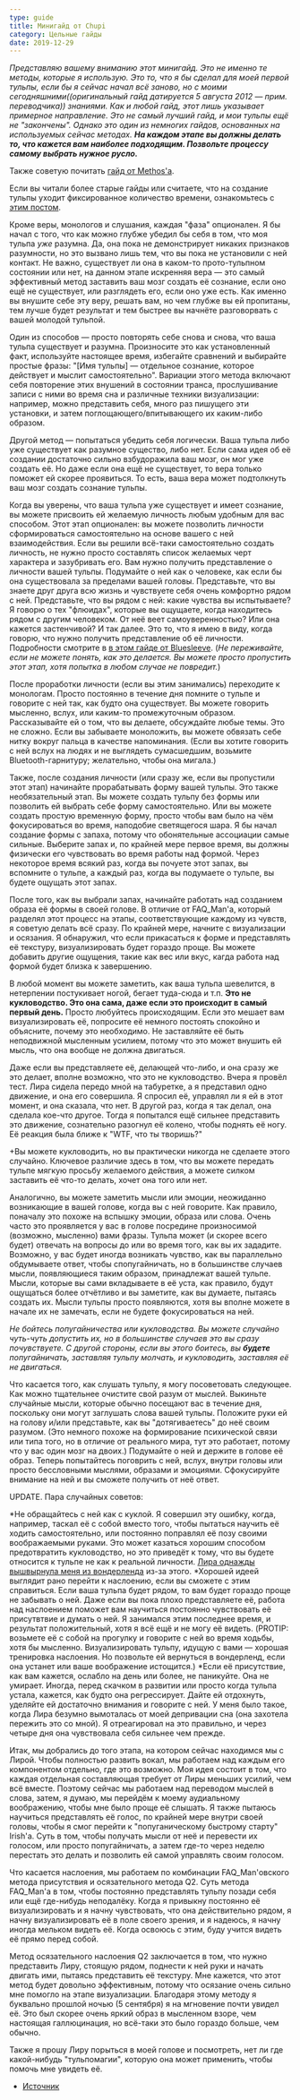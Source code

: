```yaml
---
type: guide
title: Минигайд от Chupi
category: Цельные гайды
date: 2019-12-29
---
```



_Представляю вашему вниманию этот минигайд. Это не именно те методы, которые я использую. Это то, что я бы сделал для моей первой тульпы, если бы я сейчас начал всё заново, но с моими сегодняшними((оригинальный гайд датируется 5 августа 2012 — _прим. переводчика_)) знаниями. Как и любой гайд, этот лишь указывает примерное направление. Это не самый лучший гайд, и мои тульпы ещё не "закончены". Однако это один из немногих гайдов, основанных на используемых сейчас методах. **На каждом этапе вы должны делать то, что кажется вам наиболее подходящим. Позвольте процессу самому выбрать нужное русло.**_

Также советую почитать [гайд от Methos'а](/methos_tulpa_guide).

Если вы читали более старые гайды или считаете, что на создание тульпы уходит фиксированное количество времени, ознакомьтесь с [этим постом](http://chupitulpa.tumblr.com/post/29003607860).

Кроме веры, монологов и слушания, каждая "фаза" опционален. Я бы начал с того, что как можно глубже убедил бы себя в том, что моя тульпа _уже_ разумна. Да, она пока не демонстрирует никаких признаков разумности, но это вызвано лишь тем, что вы пока не установили с ней контакт. Не важно, существует ли она в каком-то прото-тульпном состоянии или нет, на данном этапе искренняя вера — это самый эффективный метод заставить ваш мозг создать её сознание, если оно ещё не существует, или разглядеть его, если оно уже есть. Как именно вы внушите себе эту веру, решать вам, но чем глубже вы ей пропитаны, тем лучше будет результат и тем быстрее вы начнёте разговорвать с вашей молодой тульпой.

Один из способов — просто повторять себе снова и снова, что ваша тульпа существует и разумна. Произносите это как установленный факт, используйте настоящее время, избегайте сравнений и выбирайте простые фразы: "[Имя тульпы] — отдельное сознание, которое действует и мыслит самостоятельно". Вариации этого метода включают себя повторение этих внушений в состоянии транса, прослушивание записи с ними во время сна и различные техники визуализации: например, можно представить себя, много раз пишущего эти установки, и затем поглощающего/впитывающего их каким-либо образом.

Другой метод — попытаться убедить себя логически. Ваша тульпа либо уже существует как разумное существо, либо нет. Если сама идея об её создании достаточно сильно взбудоражила ваш мозг, он мог уже создать её. Но даже если она ещё не существует, то вера только поможет ей скорее проявиться. То есть, ваша вера может подтолкнуть ваш мозг создать сознание тульпы.

Когда вы уверены, что ваша тульпа уже существует и имеет сознание, вы можете присвоить ей желаемую личность любым удобным для вас способом. Этот этап опционален: вы можете позволить личности сформироваться самостоятельно на основе вашего с ней взаимодействия. Если вы решили всё-таки самостоятельно создать личность, не нужно просто составлять список желаемых черт характера и зазубривать его. Вам нужно получить представление о личности вашей тульпы. Подумайте о ней как о человеке, как если бы она существовала за пределами вашей головы. Представьте, что вы знаете друг друга всю жизнь и чувствуете себя очень комфортно рядом с ней. Представьте, что вы рядом с ней: какие чувства вы испытываете? Я говорю о тех "флюидах", которые вы ощущаете, когда находитесь рядом с другим человеком. От неё веет самоуверенностью? Или она кажется застенчивой? И так далее. Это то, что я имею в виду, когда говорю, что нужно получить представление об её личности. Подробности смотрите в [в этом гайде от Bluesleeve](/визуальная_реконструкция_личности). (_Не переживайте, если не можете понять, как это делается. Вы можете просто пропустить этот этап, хотя попытка в любом случае не повредит._)

После проработки личности (если вы этим занимались) переходите к монологам. Просто постоянно в течение дня помните о тульпе и говорите с ней так, как будто она существует. Вы можете говорить мысленно, вслух, или каким-то промежуточным образом. Рассказывайте ей о том, что вы делаете, обсуждайте любые темы. Это не сложно. Если вы забываете моноложить, вы можете обвязать себе нитку вокруг пальца в качестве напоминания. (Если вы хотите говорить с ней вслух на людях и не выглядеть сумасшедшим, возьмите Bluetooth-гарнитуру; желательно, чтобы она мигала.)

Также, после создания личности (или сразу же, если вы пропустили этот этап) начинайте прорабатывать форму вашей тульпы. Это также необязательный этап. Вы можете создать тульпу без формы или позволить ей выбрать себе форму самостоятельно. Или вы можете создать простую временную форму, просто чтобы вам было на чём фокусироваться во время, наподобие светящегося шара. Я бы начал создание формы с запаха, потому что обонятельные ассоциации самые сильные. Выберите запах и, по крайней мере первое время, вы должны физически его чувствовать во время работы над формой. Через некоторое время всякий раз, когда вы почуете этот запах, вы вспомните о тульпе, а каждый раз, когда вы подумаете о тульпе, вы будете ощущать этот запах.

После того, как вы выбрали запах, начинайте работать над созданием образа её формы в своей голове. В отличие от FAQ_Man'а, который разделял этот процесс на этапы, соответствующие каждому из чувств, я советую делать всё сразу. По крайней мере, начните с визуализации и осязания. Я обнаружил, что если прикасаться к форме и представлять её текстуру, визуализировать будет гораздо проще. Вы можете добавить другие ощущения, такие как вес или вкус, кагда работа над формой будет близка к завершению.


В любой момент вы можете заметить, как ваша тульпа шевелится, в нетерпении постукивает ногой, бегает туда-сюда и т.п. **Это не кукловодство. Это она сама, даже если это происходит в самый первый день.** Просто любуйтесь происходящим. Если это мешает вам визуализировать её, попросите её немного постоять спокойно и объясните, почему это необходимо. Не заставляйте её быть неподвижной мысленным усилием, потому что это может внушить ей мысль, что она вообще не должна двигаться.

Даже если вы представляете её, делающей что-либо, и она сразу же это делает, вполне возможно, что это не кукловодство. Вчера я провёл тест. Лира сидела передо мной на табуретке, а я представил одно движение, и она его совершила. Я спросил её, управлял ли я ей в этот момент, и она сказала, что нет. В другой раз, когда я так делал, она сделала кое-что другое. Тогда я попытался ещё сильнее представить это движение, сознательно разогнул её колено, чтобы поднять её ногу. Её реакция была ближе к "WTF, что ты творишь?" 

+Вы можете кукловодить, но вы практически никогда не сделаете этого случайно. Ключевое различие здесь в том, что вы можете передать тульпе мягкую просьбу желаемого действия, а можете силком заставить её что-то делать, хочет она того или нет.

Аналогично, вы можете заметить мысли или эмоции, неожиданно возникающие в вашей голове, когда вы с ней говорите. Как правило, поначалу это похоже на вспышку эмоции, образа или слова. Очень часто это проявляется у вас в голове посредине произносимой (возможно, мысленно) вами фразы. Тульпа может (и скорее всего будет) отвечать на вопросы до или во время того, как вы их зададите. Возможно, у вас будет иногда возникать чувство, как вы параллельно обдумываете ответ, чтобы спопугайничать, но в большинстве случаев мысли, появляющиеся таким образом, принадлежат вашей тульпе. Мысли, которые вы сами вкладываете в её уста, как правило, будут ощущаться более отчётливо и вы заметите, как вы думаете, пытаясь создать их. Мысли тульпы просто появляются, хотя вы вполне можете в начале их не замечать, если не будете фокусироваться на ней.

_Не бойтесь попугайничества или кукловодства. Вы можете случайно чуть-чуть допустить их, но в большинстве случаев это вы сразу почувствуете. С другой стороны, если вы этого боитесь, вы **будете** попугайничать, заставляя тульпу молчать, и кукловодить, заставляя её не двигаться._

Что касается того, как слушать тульпу, я могу посоветовать следующее. Как можно тщательнее очистите свой разум от мыслей. Выкиньте случайные мысли, которые обычно посещают вас в течение дня, поскольку они могут заглушать слова вашей тульпы. Положите руки ей на голову и/или представьте, как вы "дотягиваетесь" до неё своим разумом. (Это немного похоже на формирование психической связи или типа того, но в отличие от реального мира, тут это работает, потому что у вас один мозг на двоих.) Подумайте о ней и держите в голове её образ. Теперь попытайтесь поговрить с ней, вслух, внутри головы или просто бессловными мыслями, образами и эмоциями. Сфокусируйте внимание на ней и вы сможете получить от неё ответ.


UPDATE. Пара случайных советов:

  *Не обращайтесь с ней как с куклой. Я совершил эту ошибку, когда, например, таскал её с собой вместо того, чтобы пытаться научить её ходить самостоятельно, или постоянно поправлял её позу своими воображаемыми руками. Это может казаться хорошим способом предотвратить кукловодство, но это приведёт к тому, что вы будете относится к тульпе не как к реальной личности. [Лира однажды вышвырнула меня из вондерленда](http://chupitulpa.tumblr.com/post/25145286971) из-за этого.
  *Хорошей идеей выглядит рано перейти к наслоению, если вы сможете с этим справиться. Если ваша тульпа будет рядом, то вам будет гораздо проще не забывать о ней. Даже если вы пока плохо представляете её, работа над наслоением поможет вам научиться постоянно чувствовать её присутвтвие и думать о ней. Я занимался этим последнее время, и результат положительный, хотя я всё ещё и не могу её видеть. (PROTIP: возьмете её с собой на прогулку и говорите с ней во время ходьбы, хотя бы мысленно. Визуализировать тульпу, идущую с вами — хорошая тренировка наслоения. Но позвольте ей вернуться в вондерленд, если она устанет или ваше воображение истощится.)
  *Если её присутствие, как вам кажется, ослабло на день или более, не паникуйте. Она не умирает. Иногда, перед скачком в развитии или просто когда тульпа устала, кажется, как будто она регрессирует. Дайте ей отдохнуть, уделяйте ей достаточно внимания и говорите с ней. У меня было такое, когда Лира безумно вымоталась от моей депривации сна (она захотела пережить это со мной). Я отреагировал на это правильно, и через четыре дня она чувствовала себя сильнее чем прежде.
  
  
Итак, мы добрались до того этапа, на котором сейчас находимся мы с Лирой. Чтобы полностью развить вокал, мы работаем над каждым его компонентом отдельно, где это возможно. Моя идея состоит в том, что каждая отдельная составляющая требует от Лиры меньших усилий, чем всё вместе. Поэтому сейчас мы работаем над переводом мыслей в слова, затем, я думаю, мы перейдём к моему аудиальному воображению, чтобы мне было проще её слышать. Я также пытаюсь научиться представлять её голос, по крайней мере внутри своей головы, чтобы я смог перейти к "попуганическому быстрому старту" Irish'а. Суть в том, чтобы получать мысли от неё и перевести их голосом, или просто попугайничать, а затем где-то через неделю перестать это делать и позволить ей самой управлять своим голосом.

Что касается наслоения, мы работаем по комбинации FAQ_Man'овского метода присутствия и осязательного метода Q2. Суть метода FAQ_Man'а в том, чтобы постоянно представлять тульпу позади себя или ещё где-нибудь неподалёку. Когда я привыкну постоянно её визуализировать и я начну чувствовать, что она действительно рядом, я начну визуализировать её в поле своего зрения, и я надеюсь, я начну иногда мельком видеть её. Когда освоюсь с этим, буду учится видеть её прямо перед собой.

Метод осязательного наслоения Q2 заключается в том, что нужно представить Лиру, стоящую рядом, поднести к ней руки и начать двигать ими, пытаясь представить её текстуру. Мне кажется, что этот метод будет довольно эффективным, потому что осязание очень сильно мне помогло на этапе визуализации. Благодаря этому методу я буквально прошлой ночью (5 сентября) я на мгновение почти увидел её. Это был скорее очень яркий образ в мысленном взоре, чем настоящая галлюцинация, но всё-таки это было гораздо больше, чем обычно.

Также я прошу Лиру порыться в моей голове и посмотреть, нет ли где какой-нибудь "тульпомагии", которую она может применить, чтобы помочь мне увидеть её.

* [Источник](http://chupitulpa.tumblr.com/post/29297722965/)
